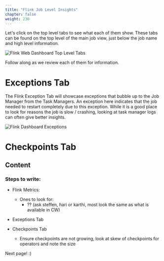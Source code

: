 ```yaml
---
title: "Flink Job Level Insights"
chapter: false
weight: 230
---
```


Let's click on the top level tabs to see what each of them show. These tabs can be found on the top level of the main job view, just below the job name and high level information.

![Flink Web Dashboard Top Level Tabs](/images/flink-on-kda/flink-web-dashboard-top-level-tabs.png?classes=border,shadow)

Follow along as we review each of them for information.


# Exceptions Tab
The Flink Exception Tab will showcase exceptions that bubble up to the Job Manager from the Task Managers. An exception here indicates that the job needed to restart completely due to this exception. While it is a good place to look for reasons the job is slow / crashing, looking at task manager logs can often give better insights.

![Flink Dashboard Exceptions](/images/flink-on-kda/flink-dashboard-exception-tab.png)



# Checkpoints Tab
## Content

### Steps to write:

 - Flink Metrics:
   - Ones to look for:
     - ?? (ask steffen, hari or karthi, most look the same as what is available in CW)

- Exceptions Tab
- Checkpoints Tab
  - Ensure checkpoints are not growing, look at skew of checkpoints for operators and note the size



Next page! :)